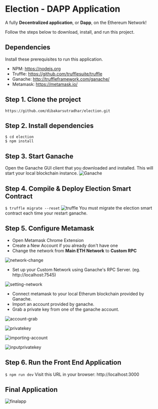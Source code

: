 
# Election - DAPP Application
A fully **Decentralized application**, or **Dapp**, on the Ethereum Network!


Follow the steps below to download, install, and run this project.

## Dependencies
Install these prerequisites to run this application.
- NPM: https://nodejs.org
- Truffle: https://github.com/trufflesuite/truffle
- Ganache: http://truffleframework.com/ganache/
- Metamask: https://metamask.io/


## Step 1. Clone the project

`https://github.com/dibakarsutradhar/election.git`


## Step 2. Install dependencies

```
$ cd election
$ npm install
```


## Step 3. Start Ganache

Open the Ganache GUI client that you downloaded and installed. This will start your local blockchain instance.
![Ganache](https://github.com/dibakarsutradhar/election/blob/master/images/ganache.PNG)


## Step 4. Compile & Deploy Election Smart Contract

`$ truffle migrate --reset`
![truffle](https://github.com/dibakarsutradhar/election/blob/master/images/truffle-reset.PNG)
You must migrate the election smart contract each time your restart ganache.


## Step 5. Configure Metamask

- Open Metamask Chrome Extension
- Create a New Account if you already don't have one
- Change the network from **Main ETH Network** to **Custom RPC**

![network-change](https://github.com/dibakarsutradhar/election/blob/master/images/metamask1.PNG)

- Set up your Custom Network using Ganache's RPC Server. (eg. http://localhost:7545)

![setting-network](https://github.com/dibakarsutradhar/election/blob/master/images/metamask2.PNG)

- Connect metamask to your local Etherum blockchain provided by Ganache.
- Import an account provided by ganache.
- Grab a private key from one of the ganache account.

![account-grab](https://github.com/dibakarsutradhar/election/blob/master/images/metamask4.PNG)

![privatekey](https://github.com/dibakarsutradhar/election/blob/master/images/metamask5.PNG)

![importing-account](https://github.com/dibakarsutradhar/election/blob/master/images/metamask3.PNG)

![inputprivatekey](https://github.com/dibakarsutradhar/election/blob/master/images/metamask6.PNG)


## Step 6. Run the Front End Application

`$ npm run dev`
Visit this URL in your browser: http://localhost:3000


## Final Application

![finalapp](https://github.com/dibakarsutradhar/election/blob/master/images/final.PNG)